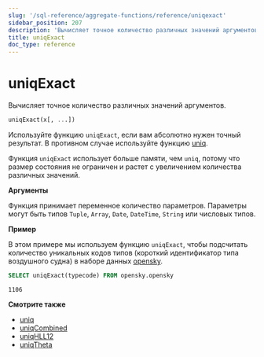 ```yaml
---
slug: '/sql-reference/aggregate-functions/reference/uniqexact'
sidebar_position: 207
description: 'Вычисляет точное количество различных значений аргументов.'
title: uniqExact
doc_type: reference
---
```

# uniqExact

Вычисляет точное количество различных значений аргументов.

```sql
uniqExact(x[, ...])
```

Используйте функцию `uniqExact`, если вам абсолютно нужен точный результат. В противном случае используйте функцию [uniq](/sql-reference/aggregate-functions/reference/uniq).

Функция `uniqExact` использует больше памяти, чем `uniq`, потому что размер состояния не ограничен и растет с увеличением количества различных значений.

**Аргументы**

Функция принимает переменное количество параметров. Параметры могут быть типов `Tuple`, `Array`, `Date`, `DateTime`, `String` или числовых типов.

**Пример**

В этом примере мы используем функцию `uniqExact`, чтобы подсчитать количество уникальных кодов типов (короткий идентификатор типа воздушного судна) в наборе данных [opensky](https://sql.clickhouse.com?query=U0VMRUNUIHVuaXFFeGFjdCh0eXBlY29kZSkgRlJPTSBvcGVuc2t5Lm9wZW5za3k&).

```sql title="Query"
SELECT uniqExact(typecode) FROM opensky.opensky
```

```response title="Response"
1106
```

**Смотрите также**

- [uniq](/sql-reference/aggregate-functions/reference/uniq)
- [uniqCombined](/sql-reference/aggregate-functions/reference/uniqcombined)
- [uniqHLL12](/sql-reference/aggregate-functions/reference/uniqhll12)
- [uniqTheta](/sql-reference/aggregate-functions/reference/uniqthetasketch)